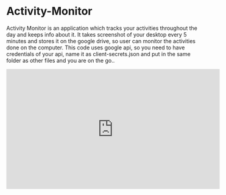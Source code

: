 # Activity-Monitor
Activity Monitor is an application which tracks your activities throughout the day and keeps info about it. It takes screenshot of your desktop every 5 minutes and stores it on the google drive, so user can monitor the activities done on the computer. 
This code uses google api, so you need to have credentials of your api, name it as client-secrets.json and put in the same folder as other files and you are on the go..
<iframe width="560" height="315" src="https://www.youtube.com/embed/YZU8rbj0s0I" frameborder="0" allow="accelerometer; autoplay; encrypted-media; gyroscope; picture-in-picture" allowfullscreen></iframe>
